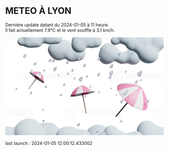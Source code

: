 # METEO À LYON

Dernière update datant du 2024-01-05 à 11 heure.  
Il fait actuellement 7.9°C et le vent souffle à 3.1 km/h.      

![](./.github/rain.png)

last launch : 2024-01-05 12:00:12.433002
